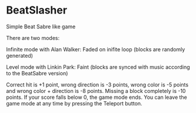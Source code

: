 # BeatSlasher
Simple Beat Sabre like game

There are two modes:

Infinite mode with Alan Walker: Faded on inifite loop (blocks are randomly generated)


Level mode with Linkin Park: Faint (blocks are synced with music according to the BeatSabre version)


Correct hit is +1 point, wrong direction is -3 points, wrong color is -5 points and wrong color + direction is -8 points.
Missing a block completely is -10 points. If your score falls below 0, the game mode ends.
You can leave the game mode at any time by pressing the Teleport button.

